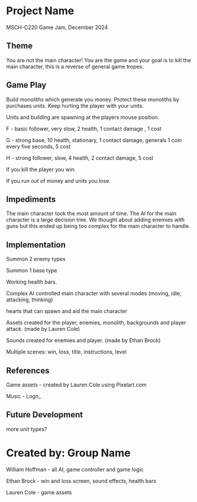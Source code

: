# Project Name
MSCH-C220 Game Jam, December 2024

## Theme
You are not the main character! You are the game and your goal is to kill the main character, this is a reverse of general game tropes. 

## Game Play
Build monoliths which generate you money. Protect these monoliths by purchases units. Keep hurting the player with your units.

Units and building are spawning at the players mouse position.

F - basic follower, very slow, 2 health, 1 contact damage , 1 cost

G - strong base, 10 health, stationary, 1 contact damage, generals 1 coin every five seconds, 5 cost

H - strong follower, slow, 4 health, 2 contact damage, 5 cost

If you kill the player you win.

If you run out of money and units you lose.

## Impediments
The main character took the most amount of time. The AI for the main character is a large decision tree. We thought about adding enemies with guns but this ended up being too complex for the main character to handle.

## Implementation
Summon 2 enemy types

Summon 1 base type

Working health bars.

Complex AI controlled main character with several modes (moving, idle, attacking, thinking) 

hearts that can spawn and aid the main character

Assets created for the player, enemies, monolith, backgrounds and player attack. (made by Lauren Cole)

Sounds created for enemies and player. (made by Ethan Brock)

Multiple scenes: win, loss, title, instructions, level

## References

Game assets - created by Lauren Cole using Pixelart.com

Music - Logn_

## Future Development

more unit types?

# Created by: Group Name
William Hoffman - all AI, game controller and game logic

Ethan Brock - win and loss screen, sound effects, health bars

Lauren Cole - game assets 
